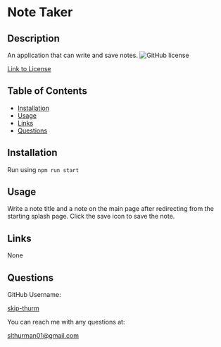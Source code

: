 
  # Note Taker

  ## Description
  An application that can write and save notes.
  ![GitHub license]()
  
  [Link to License]()
  
  ## Table of Contents
  - [Installation](#installation)
  - [Usage](#usage)
  - [Links](#links)
  - [Questions](#questions)
  
  ## Installation
  Run using ```npm run start```
  
  ## Usage
  Write a note title and a note on the main page after redirecting from the starting splash page.  Click the save icon to save the note.
  
  ## Links
  None
  
  ## Questions
  GitHub Username:

  [skip-thurm](https://github.com/skip-thurm)

  You can reach me with any questions at:
  
  <slthurman01@gmail.com>
